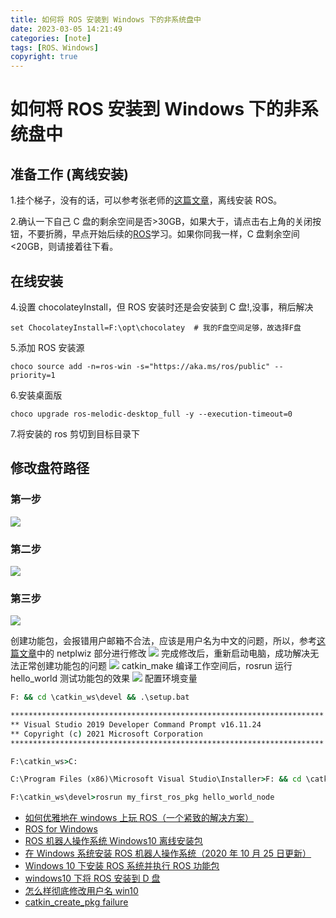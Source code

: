 ```yaml
---
title: 如何将 ROS 安装到 Windows 下的非系统盘中
date: 2023-03-05 14:21:49
categories: [note]
tags: [ROS、Windows]
copyright: true
---
```


# 如何将 ROS 安装到 Windows 下的非系统盘中

## 准备工作 (离线安装)

1.挂个梯子，没有的话，可以参考张老师的[这篇文章](https://blog.csdn.net/ZhangRelay/article/details/112173851)，离线安装 ROS。

2.确认一下自己 C 盘的剩余空间是否>30GB，如果大于，请点击右上角的关闭按钮，不要折腾，早点开始后续的[ROS](https://microsoft.github.io/Win-RoS-Landing-Page/)学习。如果你同我一样，C 盘剩余空间<20GB，则请接着往下看。

<!-- more -->

## 在线安装

4.设置 chocolateyInstall，但 ROS 安装时还是会安装到 C 盘!,没事，稍后解决
```
set ChocolateyInstall=F:\opt\chocolatey  # 我的F盘空间足够，故选择F盘
```
5.添加 ROS 安装源
```
choco source add -n=ros-win -s="https://aka.ms/ros/public" --priority=1
```
6.安装桌面版
```
choco upgrade ros-melodic-desktop_full -y --execution-timeout=0
```
7.将安装的 ros 剪切到目标目录下

## 修改盘符路径

### 第一步

![](https://cn-sy1.rains3.com/dfdfgf/blog/How_to_install_ROS_to_a_non_system_disk_under_Windows/202303052228184.png)

### 第二步
![](https://cn-sy1.rains3.com/dfdfgf/blog/How_to_install_ROS_to_a_non_system_disk_under_Windows/202303052232891.png)


### 第三步
![](https://cn-sy1.rains3.com/dfdfgf/blog/How_to_install_ROS_to_a_non_system_disk_under_Windows/202303052233966.png)

创建功能包，会报错用户邮箱不合法，应该是用户名为中文的问题，所以，参考[这篇文章](https://answers.microsoft.com/zh-hans/windows/forum/all/%E6%80%8E%E4%B9%88%E6%A0%B7%E5%BD%BB%E5%BA%95/89cf7d46-2c15-41b0-81a7-2fcf80a496a8)中的 netplwiz 部分进行修改
![](https://cn-sy1.rains3.com/dfdfgf/blog/How_to_install_ROS_to_a_non_system_disk_under_Windows/202303052235037.png)
完成修改后，重新启动电脑，成功解决无法正常创建功能包的问题
![](https://cn-sy1.rains3.com/dfdfgf/blog/How_to_install_ROS_to_a_non_system_disk_under_Windows/202303052236251.png)
catkin_make 编译工作空间后，rosrun 运行 hello_world 测试功能包的效果
![](https://cn-sy1.rains3.com/dfdfgf/blog/How_to_install_ROS_to_a_non_system_disk_under_Windows/202303052238227.png)
配置环境变量
``` cmd
F: && cd \catkin_ws\devel && .\setup.bat
```

```cmd
**********************************************************************
** Visual Studio 2019 Developer Command Prompt v16.11.24
** Copyright (c) 2021 Microsoft Corporation
**********************************************************************

F:\catkin_ws>C:

C:\Program Files (x86)\Microsoft Visual Studio\Installer>F: && cd \catkin_ws\devel && .\setup.bat

F:\catkin_ws\devel>rosrun my_first_ros_pkg hello_world_node
```

- [如何优雅地在 windows 上玩 ROS（一个紧致的解决方案）](https://zhuanlan.zhihu.com/p/414874250)
- [ROS for Windows](https://microsoft.github.io/Win-RoS-Landing-Page/)
- [ROS 机器人操作系统 Windows10 离线安装包](https://blog.csdn.net/ZhangRelay/article/details/112173851)
- [在 Windows 系统安装 ROS 机器人操作系统（2020 年 10 月 25 日更新）](https://zhangrelay.blog.csdn.net/article/details/82899582)
- [Windows 10 下安装 ROS 系统并执行 ROS 功能包](https://blog.csdn.net/weixin_41802388/article/details/112865672)
- [windows10 下将 ROS 安装到 D 盘](https://blog.csdn.net/yxmlhc/article/details/114868479)
- [怎么样彻底修改用户名 win10](https://answers.microsoft.com/zh-hans/windows/forum/all/%E6%80%8E%E4%B9%88%E6%A0%B7%E5%BD%BB%E5%BA%95/89cf7d46-2c15-41b0-81a7-2fcf80a496a8)
- [catkin_create_pkg failure](https://answers.ros.org/question/240628/catkin_create_pkg-failure/)

